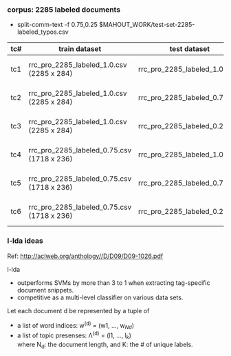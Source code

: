 ### corpus: 2285 labeled documents

* split-comm-text -f 0.75,0.25 $MAHOUT_WORK/test-set-2285-labeled_typos.csv

tc# | train dataset | test dataset | accuracy
--- | --- | --- | ---
tc1 | rrc_pro_2285_labeled_1.0.csv (2285 x 284) | rrc_pro_2285_labeled_1.0.csv | 8.8% (1800 / 2285)
tc2 | rrc_pro_2285_labeled_1.0.csv (2285 x 284) | rrc_pro_2285_labeled_0.75.csv | 78.5% (1349 / 1719)
tc3 | rrc_pro_2285_labeled_1.0.csv (2285 x 284) | rrc_pro_2285_labeled_0.25.csv | 79.8% (451 / 565)
tc4 | rrc_pro_2285_labeled_0.75.csv (1718 x 236) | rrc_pro_2285_labeled_1.0.csv | 45.1% (1031 / 2285)
tc5 | rrc_pro_2285_labeled_0.75.csv (1718 x 236) | rrc_pro_2285_labeled_0.75.csv | 45.3% (779 / 1719)
tc6 | rrc_pro_2285_labeled_0.75.csv (1718 x 236) | rrc_pro_2285_labeled_0.25.csv | 46.2% (261 / 565)



### l-lda ideas

Ref: http://aclweb.org/anthology//D/D09/D09-1026.pdf

l-lda
* outperforms SVMs by more than 3 to 1 when extracting tag-specific document snippets.
* competitive as a multi-level classifier on various data sets.

Let each document d be represented by a tuple of
* a list of word indices: w<sup>(d)</sup> = (w1, ..., w<sub>_Nd_</sub>)
* a list of topic presenses: Λ<sup>(d)</sup> = (l1, ..., l<sub>_k_</sub>)  
  where N<sub>d</sub>: the document length, and K: the # of unique labels.
